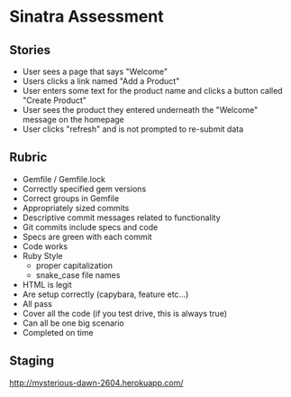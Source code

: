 # Sinatra Assessment

## Stories

* User sees a page that says "Welcome"
* Users clicks a link named "Add a Product"
* User enters some text for the product name and clicks a button called "Create Product"
* User sees the product they entered underneath the "Welcome" message on the homepage
* User clicks "refresh" and is not prompted to re-submit data

## Rubric

* Gemfile / Gemfile.lock
* Correctly specified gem versions
* Correct groups in Gemfile
* Appropriately sized commits
* Descriptive commit messages related to functionality
* Git commits include specs and code
* Specs are green with each commit
* Code works
* Ruby Style
    * proper capitalization
    * snake_case file names
* HTML is legit
* Are setup correctly (capybara, feature etc…)
* All pass
* Cover all the code (if you test drive, this is always true)
* Can all be one big scenario
* Completed on time

## Staging
http://mysterious-dawn-2604.herokuapp.com/